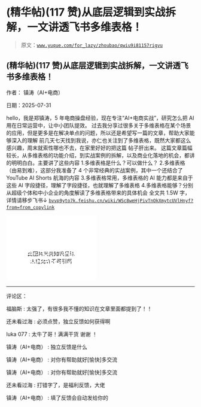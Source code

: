 # (精华帖)(117 赞)从底层逻辑到实战拆解，一文讲透飞书多维表格！

> 原文：[`www.yuque.com/for_lazy/zhoubao/qwiu9i81157rigvu`](https://www.yuque.com/for_lazy/zhoubao/qwiu9i81157rigvu)

## (精华帖)(117 赞)从底层逻辑到实战拆解，一文讲透飞书多维表格！

作者： 镇涛（AI+电商）

日期：2025-07-31

hello，我是郑镇涛，5 年电商操盘经验，现在专注“AI+电商实战”，研究怎么把 AI 用在日常运营中，让中小团队提效。
过去我分享过很多关于多维表格在某个场景的应用，但是更多是在解决单点的问题，所以还是希望写一篇的文章，帮助大家能够深入的理解
前几天七天找到我说，亦仁也关注到了多维表格，既然大家都这么感兴趣，周末就索性哪也不去，在家里好好的把这篇 帖子肝出来。
这篇文章篇幅较长，从多维表格的功能介绍，到实战案例的拆解，以及商业化落地的机会，都讲的明明白白。主要讲了这些内容 1.多维表格是什么？可以做什么？
2.多维表格（由易到难），这部分我准备了 4 个非常经典的实战案例，其中一个还结合了 YouTube AI Shorts 航海的内容
3.多维表格常用，多维表格的 AI 能力都是来自于这些 AI 字段捷径，理解了字段捷径，也就理解了多维表格
4.多维表格能够？分别从超级个体和中小企业的角度解读了多维表格带来的具体机会 全文共 1.5W 字，详情请移步飞书↓ [`bvvp9yto7k.feishu.cn/wiki/WSc8weHjPivTnOkXmytcUVlHnyf?from=from_copylink`](https://bvvp9yto7k.feishu.cn/wiki/WSc8weHjPivTnOkXmytcUVlHnyf?from=from_copylink)

![](img/5528bed5652bc7c715d6f59fa1762345.png "None")

* * *

评论区：

福脑斯 : 太强了，有很多我不懂的知识在文章里面都提到了！！

还未看过海 : 必须点赞，独立反馈如何获得啊

luka 077 : 太牛了哥！满满干货 谢谢 ！

镇涛（AI+电商） : 独立反馈是什么

镇涛（AI+电商） : 对你有帮助就好[愉快]多交流

镇涛（AI+电商） : 对你有帮助就好[愉快]多交流

还未看过海 : 打错字了，是福利反馈，大佬

镇涛（AI+电商） : 填了反馈会自动发给你的
